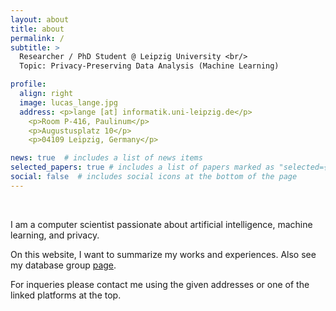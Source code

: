 ```yaml
---
layout: about
title: about
permalink: /
subtitle: >
  Researcher / PhD Student @ Leipzig University <br/>
  Topic: Privacy-Preserving Data Analysis (Machine Learning)

profile:
  align: right
  image: lucas_lange.jpg
  address: <p>lange [at] informatik.uni-leipzig.de</p>
    <p>Room P-416, Paulinum</p>
    <p>Augustusplatz 10</p>
    <p>04109 Leipzig, Germany</p>

news: true  # includes a list of news items
selected_papers: true # includes a list of papers marked as "selected={true}"
social: false  # includes social icons at the bottom of the page
---
```


&nbsp;

I am a computer scientist passionate about artificial intelligence, machine learning, and privacy.

On this website, I want to summarize my works and experiences. Also see my database group <a href="https://dbs.uni-leipzig.de/en/person/lucas_lange" target="_blank">page</a>.

For inqueries please contact me using the given addresses or one of the linked platforms at the top.
